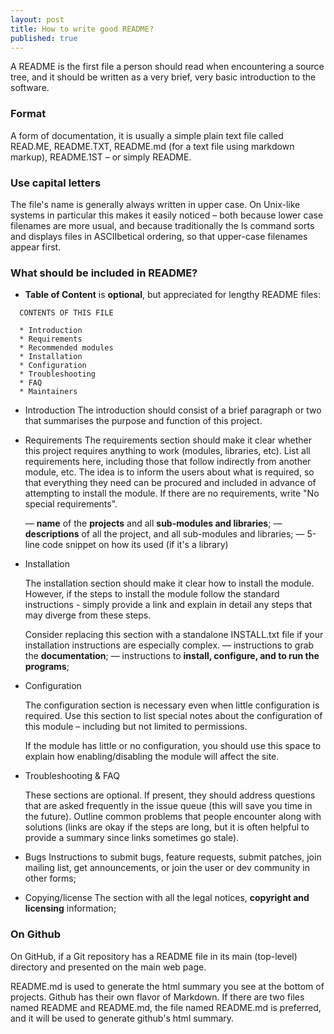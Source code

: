 ```yaml
---
layout: post
title: How to write good README?
published: true
---
```

A README is the first file a person should read when encountering a source tree, and it should be written as a very brief, very basic introduction to the software.

### Format
A form of documentation, it is usually a simple plain text file called READ.ME, README.TXT, README.md (for a text file using markdown markup), README.1ST – or simply README.

### Use capital letters
The file's name is generally always written in upper case. On Unix-like systems in particular this makes it easily noticed – both because lower case filenames are more usual, and because traditionally the ls command sorts and displays files in ASCIIbetical ordering, so that upper-case filenames appear first.

### What should be included in README?

- **Table of Content** is **optional**, but appreciated for lengthy README files:


```
  CONTENTS OF THIS FILE

  * Introduction
  * Requirements
  * Recommended modules
  * Installation
  * Configuration
  * Troubleshooting
  * FAQ
  * Maintainers
```




- Introduction
  The introduction should consist of a brief paragraph or two that summarises the purpose and function of this project.

- Requirements
  The requirements section should make it clear whether this project requires anything to work (modules, libraries, etc). List all requirements here, including those that follow indirectly from another module, etc. The idea is to inform the users about what is required, so that everything they need can be procured and included in advance of attempting to install the module. If there are no requirements, write "No special requirements".

    — **name** of the **projects** and all **sub-modules and libraries**;
      — **descriptions** of all the project, and all sub-modules and libraries;
        — 5-line code snippet on how its used (if it's a library)


- Installation

  The installation section should make it clear how to install the module. However, if the steps to install the module follow the standard instructions - simply provide a link and explain in detail any steps that may diverge from these steps.

  Consider replacing this section with a standalone INSTALL.txt file if your installation instructions are especially complex.
	   — instructions to grab the **documentation**;
	   — instructions to **install, configure, and to run the programs**;

- Configuration

  The configuration section is necessary even when little configuration is required. Use this section to list special notes about the configuration of this module – including but not limited to permissions.

  If the module has little or no configuration, you should use this space to explain how enabling/disabling the module will affect the site.


- Troubleshooting & FAQ

  These sections are optional. If present, they should address questions that are asked frequently in the issue queue (this will save you time in the future). Outline common problems that people encounter along with solutions (links are okay if the steps are long, but it is often helpful to provide a summary since links sometimes go stale).

- Bugs
  Instructions to submit bugs, feature requests, submit patches, join mailing list, get announcements, or join the user or dev community in other forms;

- Copying/license
  The section with all the legal notices, **copyright and licensing** information;



### On Github

On GitHub, if a Git repository has a README file in its main (top-level) directory and presented on the main web page.

README.md is used to generate the html summary you see at the bottom of projects. Github has their own flavor of Markdown. If there are two files named README and README.md, the file named README.md is preferred, and it will be used to generate github's html summary.
